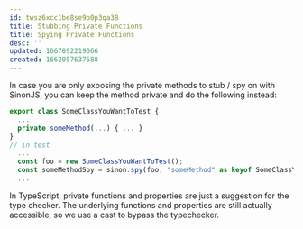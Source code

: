 ```yaml
---
id: twsz6xcc1be8se9o0p3qa38
title: Stubbing Private Functions
title: Spying Private Functions
desc: ''
updated: 1667892219066
created: 1662057637588
---
```

In case you are only exposing the private methods to stub / spy on with SinonJS, you can keep the method private and do the following instead:
```ts
export class SomeClassYouWantToTest {
  ...
  private someMethod(...) { ... }
}
// in test
  ...
  const foo = new SomeClassYouWantToTest();
  const someMethodSpy = sinon.spy(foo, "someMethod" as keyof SomeClassYouWantToTest);
  ...
```
In TypeScript, private functions and properties are just a suggestion for the
type checker. The underlying functions and properties are still actually
accessible, so we use a cast to bypass the typechecker.